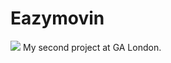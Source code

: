 <h1>Eazymovin</h1>
<img src="https://raw.githubusercontent.com/mmorandini/wdi-project-2/master/src/images/eazymovin-home.png">
<caption>My second project at GA London.</caption>

